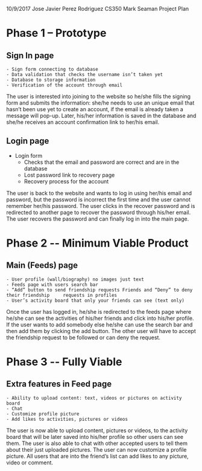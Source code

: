 10/9/2017
Jose Javier Perez Rodriguez
CS350
Mark Seaman
Project Plan

# Phase 1 – Prototype 

## Sign In page 
 	- Sign form connecting to database 
 	- Data validation that checks the username isn’t taken yet 
 	- Database to storage information 
 	- Verification of the account through email 


The user is interested into joining to the website so he/she fills the signing form and submits the information: she/he needs to use an unique email that hasn’t been use yet to create an account, if the email is already taken a message will pop-up. Later, his/her information is saved in the database and she/he receives an account confirmation link to her/his email. 

## Login page 
- Login form
 	- Checks that the email and password are correct and are in the database 
 	- Lost password link to recovery page
 	- Recovery process for the account 

The user is back to the website and wants to log in using her/his email and password, but the password is incorrect the first time and the user cannot remember her/his password. The user clicks in the recover password and is redirected to another page to recover the password through his/her email. The user recovers the password and can finally log in into the main page. 

# Phase 2 -- Minimum Viable Product 

## Main (Feeds) page 
 	- User profile (wall/biography) no images just text 
 	- Feeds page with users search bar 
 	- “Add” button to send friendship requests Friends and “Deny” to deny their friendship     requests in profiles
 	- User’s activity board that only your friends can see (text only) 

Once the user has logged in, he/she is redirected to the feeds page where he/she can see the activities of his/her friends and click into his/her profile. If the user wants to add somebody else he/she can use the search bar and then add them by clicking the add button. The other user will have to accept the friendship request to be followed or can deny the request. 

# Phase 3 -- Fully Viable 

## Extra features in Feed page 
 	- Ability to upload content: text, videos or pictures on activity board 
 	- Chat 
 	- Customize profile picture 
 	- Add likes to activities, pictures or videos 

The user is now able to upload content, pictures or videos, to the activity board that will be later saved into his/her profile so other users can see them. The user is also able to chat with other accepted users to tell them about their just uploaded pictures. The user can now customize a profile picture. All users that are into the friend’s list can add likes to any picture, video or comment.

